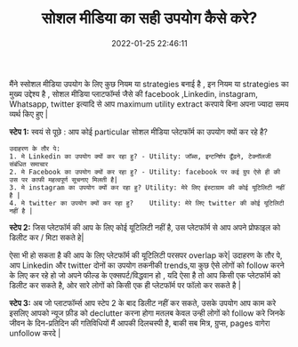 ﻿---
layout: post
title:  "सोशल मीडिया का सही उपयोग कैसे करे?"
date:   2022-01-25 22:46:11
categories: general
---


मैंने स्सोशल मीडिया उपयोग के लिए कुछ नियम या strategies बनाई है , इन नियम या strategies का मुख्य उद्देश्य है , सोशल मीडिया प्लाटफॉर्म्स जैसे की facebook ,Linkedin, instagram, Whatsapp, twitter इत्यादि  से आप maximum utility extract करपाये बिना अपना ज्यादा समय व्यर्थ किए हुए |

**स्टेप 1:** स्वयं से पूछे : आप कोई particular सोशल मीडिया प्लेटफॉर्म का उपयोग क्यों कर रहे है? 

	उदाहरण के तौर पे: 
	1. मे Linkedin का उपयोग क्यों कर रहा हु? - Utility: जॉब्स, इन्टर्न्शिप ढूँढने, टेक्नॉलजी संबंधित समाचार  
	2. मे Facebook का उपयोग क्यों कर रहा हु? - Utility: facebook पर कई ग्रुप ऐसे ही की उस पर काफी महत्वपूर्ण सूचनाए मिलती है|
	3. मे instagram का उपयोग क्यों कर रहा हु? Utility: मेरे लिए इंस्टाग्राम की कोई यूटिलिटी नहीं है |
	4. मे twitter का उपयोग क्यों कर रहा हु?    Utility: मेरे लिए twitter की कोई यूटिलिटी नहीं है |

**स्टेप 2:** जिस प्लेटफॉर्म की आप के लिए कोई यूटिलिटी  नहीं है, उस प्लेटफॉर्म से आप अपने प्रोफाइल को डिलीट कर / मिटा सकते हे|

ऐसा भी हो सकता है की आप के लिए प्लेटफॉर्म की यूटिलिटी परसपर overlap करे| उदाहरण के तौर पे, आप Linkedin और twitter दोनों का उपयोग तकनीकी trends,या कुछ ऐसे लोगों को follow करने के लिए कर रहे  हो जो अपने फील्ड के एक्सपर्ट/विद्धवान  हो , यदि ऐसा है तो आप किसी एक प्लेटफॉर्म को डिलीट कर सकते है, ओर सारे लोगों को किसी एक ही प्लेटफॉर्म पर फॉलो कर सकते है |

**स्टेप 3:** अब जो प्लाटफॉर्म्स आप स्टेप 2 के बाद डिलीट नहीं कर सकते, उसके उपयोग आप  काम करे इसलिए आपको न्यूज फ़ीड को declutter करना होगा 
           मतलब केवल उन्ही लोगों को follow करे जिनके जीवन के दिन-प्रतिदिन की गतिविधियों मैं आपकी दिलचस्पी है, बाकी सब मित्र, ग्रुप्स, pages वागेरा unfollow करदे  | 



